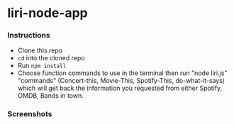 # liri-node-app

### Instructions
- Clone this repo 
- `cd` into the cloned repo 
- Run `npm install` 
- Choose function commands to use in the terminal then run "node liri.js" "commands" (Concert-this, Movie-This, Spotify-This, do-what-it-says) which will get back the information you requested from either Spotify, OMDB, Bands in town. 


### Screenshots